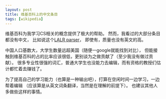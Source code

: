 ```yaml
---
layout: post
title: 维基百科上的中文条目
tags: [wikipedia]
---
```


维基百科为我学习CS相关的概念提供了极大的帮助。
然而，我看过的大部分条目都没有中文，
比如说这个[LALR parser](http://en.wikipedia.org/wiki/LALR_parser)，
即使有，质量也没有英文的高。

中国人口基数大，大学生数量远超美国（随便一google就能找到对比），
但能接触到维基百科的占的比率应该很低，更别谈为之做贡献了（至少我没有做过贡献）。
很多专业性很强的词汇，普通大学生也没能力去编辑，而有资格的教授们估计都忙着去赚钱了。

为了提高自己的学习能力（也算是一种输出吧），打算在空闲时间一边学习，一边帮着编辑
（应该算是从英文词条翻译，当然是在理解的前提下）。
也建议其他人多做些这样的事情。
